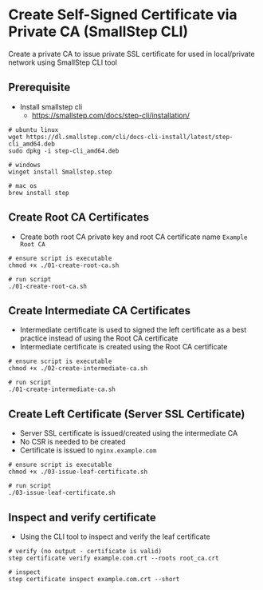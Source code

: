 # Create Self-Signed Certificate via Private CA (SmallStep CLI)
Create a private CA to issue private SSL certificate for used in local/private network using SmallStep CLI tool

## Prerequisite
- Install smallstep cli
  - https://smallstep.com/docs/step-cli/installation/
```
# ubuntu linux
wget https://dl.smallstep.com/cli/docs-cli-install/latest/step-cli_amd64.deb
sudo dpkg -i step-cli_amd64.deb

# windows
winget install Smallstep.step

# mac os
brew install step
```

## Create Root CA Certificates
- Create both root CA private key and root CA certificate name `Example Root CA`
```
# ensure script is executable
chmod +x ./01-create-root-ca.sh

# run script
./01-create-root-ca.sh
```

## Create Intermediate CA Certificates
- Intermediate certificate is used to signed the left certificate as a best practice instead of using the Root CA certificate
- Intermediate certificate is created using the Root CA certificate
```
# ensure script is executable
chmod +x ./02-create-intermediate-ca.sh

# run script
./01-create-intermediate-ca.sh
```

## Create Left Certificate (Server SSL Certificate)
- Server SSL certificate is issued/created using the intermediate CA
- No CSR is needed to be created
- Certificate is issued to `nginx.example.com`
```
# ensure script is executable
chmod +x ./03-issue-leaf-certificate.sh

# run script
./03-issue-leaf-certificate.sh
```

## Inspect and verify certificate
- Using the CLI tool to inspect and verify the leaf certificate
```
# verify (no output - certificate is valid)
step certificate verify example.com.crt --roots root_ca.crt

# inspect
step certificate inspect example.com.crt --short
```